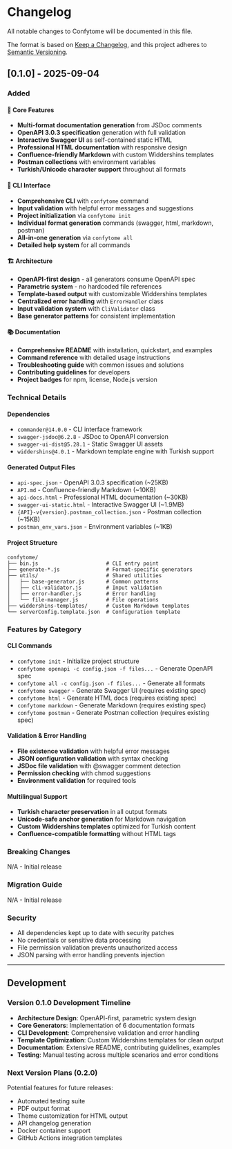 # Changelog

All notable changes to Confytome will be documented in this file.

The format is based on [Keep a Changelog](https://keepachangelog.com/en/1.0.0/),
and this project adheres to [Semantic Versioning](https://semver.org/spec/v2.0.0.html).

## [0.1.0] - 2025-09-04

### Added

#### 🚀 Core Features
- **Multi-format documentation generation** from JSDoc comments
- **OpenAPI 3.0.3 specification** generation with full validation
- **Interactive Swagger UI** as self-contained static HTML
- **Professional HTML documentation** with responsive design
- **Confluence-friendly Markdown** with custom Widdershins templates
- **Postman collections** with environment variables
- **Turkish/Unicode character support** throughout all formats

#### 🔧 CLI Interface
- **Comprehensive CLI** with `confytome` command
- **Input validation** with helpful error messages and suggestions
- **Project initialization** via `confytome init`
- **Individual format generation** commands (swagger, html, markdown, postman)
- **All-in-one generation** via `confytome all`
- **Detailed help system** for all commands

#### 🏗️ Architecture
- **OpenAPI-first design** - all generators consume OpenAPI spec
- **Parametric system** - no hardcoded file references
- **Template-based output** with customizable Widdershins templates
- **Centralized error handling** with `ErrorHandler` class
- **Input validation system** with `CliValidator` class
- **Base generator patterns** for consistent implementation

#### 📚 Documentation
- **Comprehensive README** with installation, quickstart, and examples
- **Command reference** with detailed usage instructions
- **Troubleshooting guide** with common issues and solutions
- **Contributing guidelines** for developers
- **Project badges** for npm, license, Node.js version

### Technical Details

#### Dependencies
- `commander@14.0.0` - CLI interface framework
- `swagger-jsdoc@6.2.8` - JSDoc to OpenAPI conversion
- `swagger-ui-dist@5.28.1` - Static Swagger UI assets
- `widdershins@4.0.1` - Markdown template engine with Turkish support

#### Generated Output Files
- `api-spec.json` - OpenAPI 3.0.3 specification (~25KB)
- `API.md` - Confluence-friendly Markdown (~10KB)
- `api-docs.html` - Professional HTML documentation (~30KB)
- `swagger-ui-static.html` - Interactive Swagger UI (~1.9MB)
- `{API}-v{version}.postman_collection.json` - Postman collection (~15KB)
- `postman_env_vars.json` - Environment variables (~1KB)

#### Project Structure
```
confytome/
├── bin.js                      # CLI entry point
├── generate-*.js               # Format-specific generators
├── utils/                      # Shared utilities
│   ├── base-generator.js       # Common patterns
│   ├── cli-validator.js        # Input validation
│   ├── error-handler.js        # Error handling
│   └── file-manager.js         # File operations
├── widdershins-templates/      # Custom Markdown templates
└── serverConfig.template.json  # Configuration template
```

### Features by Category

#### CLI Commands
- `confytome init` - Initialize project structure
- `confytome openapi -c config.json -f files...` - Generate OpenAPI spec
- `confytome all -c config.json -f files...` - Generate all formats
- `confytome swagger` - Generate Swagger UI (requires existing spec)
- `confytome html` - Generate HTML docs (requires existing spec)
- `confytome markdown` - Generate Markdown (requires existing spec)
- `confytome postman` - Generate Postman collection (requires existing spec)

#### Validation & Error Handling
- **File existence validation** with helpful error messages
- **JSON configuration validation** with syntax checking
- **JSDoc file validation** with @swagger comment detection
- **Permission checking** with chmod suggestions
- **Environment validation** for required tools

#### Multilingual Support
- **Turkish character preservation** in all output formats
- **Unicode-safe anchor generation** for Markdown navigation
- **Custom Widdershins templates** optimized for Turkish content
- **Confluence-compatible formatting** without HTML tags

### Breaking Changes

N/A - Initial release

### Migration Guide

N/A - Initial release

### Security

- All dependencies kept up to date with security patches
- No credentials or sensitive data processing
- File permission validation prevents unauthorized access
- JSON parsing with error handling prevents injection

---

## Development

### Version 0.1.0 Development Timeline

- **Architecture Design**: OpenAPI-first, parametric system design
- **Core Generators**: Implementation of 6 documentation formats
- **CLI Development**: Comprehensive validation and error handling
- **Template Optimization**: Custom Widdershins templates for clean output
- **Documentation**: Extensive README, contributing guidelines, examples
- **Testing**: Manual testing across multiple scenarios and error conditions

### Next Version Plans (0.2.0)

Potential features for future releases:
- Automated testing suite
- PDF output format
- Theme customization for HTML output
- API changelog generation
- Docker container support
- GitHub Actions integration templates